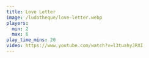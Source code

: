 ```yaml
---
title: Love Letter
image: /ludotheque/love-letter.webp
players:
  min: 2
  max: 6
play_time_mins: 20
video: https://www.youtube.com/watch?v=l3tuahyJRXI
---
```

